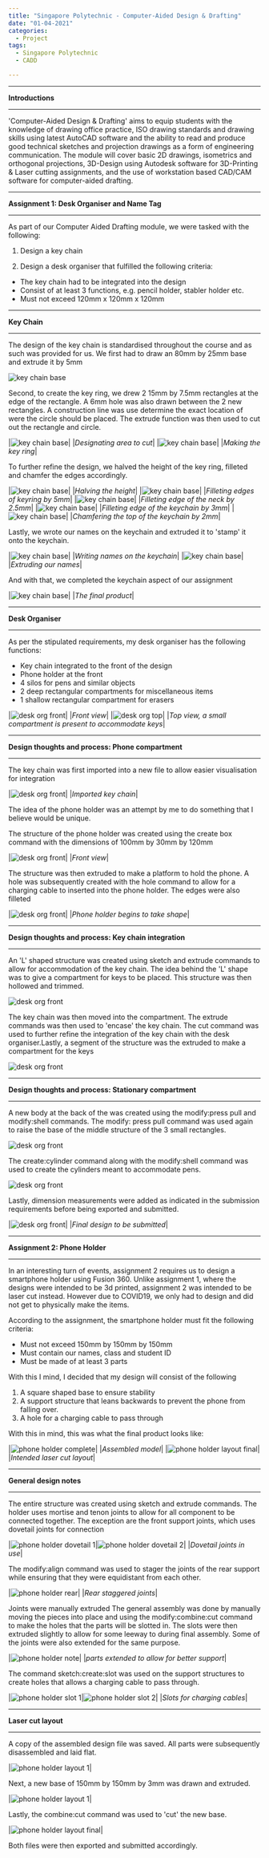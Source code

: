 ```yaml
---
title: "Singapore Polytechnic - Computer-Aided Design & Drafting"
date: "01-04-2021"
categories:
  - Project
tags:
  - Singapore Polytechnic
  - CADD

---
```


***

<strong>Introductions</strong>

***
'Computer-Aided Design & Drafting' aims to equip students with the knowledge of drawing office practice, ISO drawing standards and drawing skills using latest AutoCAD software and the ability to read and produce good technical sketches and projection drawings as a form of engineering communication. The module will cover basic 2D drawings, isometrics and orthogonal projections, 3D-Design using Autodesk software for 3D-Printing & Laser cutting assignments, and the use of workstation based CAD/CAM software for computer-aided drafting.

***

<strong>Assignment 1: Desk Organiser and Name Tag</strong>

***

As part of our Computer Aided Drafting module, we were tasked with the following:
1. Design a key chain

2. Design a desk organiser that fulfilled the following criteria: 
  - The key chain had to be integrated into the design 
  - Consist of at least 3 functions, e.g. pencil holder, stabler holder etc.
  - Must not exceed 120mm x 120mm x 120mm

***

<strong>Key Chain</strong>

***

The design of the key chain is standardised throughout the course and as such was provided for us.  We first had to draw an 80mm by 25mm base and extrude it by 5mm

![key chain base](/assets/images/sp-cadd-3d-A1/keychain_pt1.png)


Second, to create the key ring, we drew 2 15mm by 7.5mm rectangles at the edge of the rectangle. A 6mm hole was also drawn between the 2 new rectangles. A construction line was use determine the exact location of were the circle should be placed. The extrude function was then used to cut out the rectangle and circle.

|![key chain base](/assets/images/sp-cadd-3d-A1/keychain_pt2.png)|
|<em>Designating area to cut</em>|
|![key chain base](/assets/images/sp-cadd-3d-A1/keychain_pt3.png)|
|<em>Making the key ring</em>|

To further refine the design, we halved the height of the key ring, filleted and chamfer the edges accordingly.

|![key chain base](/assets/images/sp-cadd-3d-A1/keychain_pt4.png)|
|<em>Halving the height</em>|
|![key chain base](/assets/images/sp-cadd-3d-A1/keychain_pt5.png)|
|<em>Filleting edges of keyring by 5mm</em>|
|![key chain base](/assets/images/sp-cadd-3d-A1/keychain_pt6.png)|
|<em>Filleting edge of the neck by 2.5mm</em>|
|![key chain base](/assets/images/sp-cadd-3d-A1/keychain_pt7.png)|
|<em>Filleting edge of the keychain by 3mm</em>|
|![key chain base](/assets/images/sp-cadd-3d-A1/keychain_pt8.png)|
|<em>Chamfering the top of the keychain by 2mm</em>|

Lastly, we wrote our names on the keychain and extruded it to 'stamp' it onto the keychain.

|![key chain base](/assets/images/sp-cadd-3d-A1/keychain_pt9.png)|
|<em>Writing names on the keychain</em>|
|![key chain base](/assets/images/sp-cadd-3d-A1/keychain_pt10.png)|
|<em>Extruding our names</em>|

And with that, we completed the keychain aspect of our assignment

|![key chain base](/assets/images/sp-cadd-3d-A1/keychain_pt_fin.png)|
|<em>The final product</em>|

***

<strong>Desk Organiser</strong>

***

As per the stipulated requirements, my desk organiser has the following functions:
- Key chain integrated to the front of the design
- Phone holder at the front
- 4 silos for pens and similar objects 
- 2 deep rectangular compartments for miscellaneous items
- 1 shallow rectangular compartment for erasers

|![desk org front](/assets/images/sp-cadd-3d-A1/desk_org_pt_fin.png)|
|<em>Front view</em>|
|![desk org top](/assets/images/sp-cadd-3d-A1/desk_org_pt_fin2.png)|
|<em>Top view, a small compartment is present to accommodate keys</em>|

***

<strong>Design thoughts and process: Phone compartment</strong>

***

The key chain was first imported into a new file to allow easier visualisation for integration

|![desk org front](/assets/images/sp-cadd-3d-A1/desk_org_pt1.png)|
|<em>Imported key chain</em>|


The idea of the phone holder was an attempt by me to do something that I believe would be unique.

The structure of the phone holder was created using the create box command with the dimensions of 100mm by 30mm by 120mm

|![desk org front](/assets/images/sp-cadd-3d-A1/desk_org_pt2.png)|
|<em>Front view</em>|

The structure was then extruded to make a platform to hold the phone. A hole was subsequently created with the hole command to allow for a charging cable to inserted into the phone holder. The edges were also filleted

|![desk org front](/assets/images/sp-cadd-3d-A1/desk_org_pt3.png)|
|<em>Phone holder begins to take shape</em>|

***

<strong>Design thoughts and process: Key chain integration</strong>

***
An 'L' shaped structure was created using sketch and extrude commands to allow for accommodation of the key chain. The idea behind the 'L' shape was to give a compartment for keys to be placed. This structure was then hollowed and trimmed. 

![desk org front](/assets/images/sp-cadd-3d-A1/desk_org_pt4.png)

The key chain was then moved into the compartment. The extrude commands was then used to 'encase' the key chain. The cut command was used to further refine the integration of the key chain with the desk organiser.Lastly, a segment of the structure was the extruded to make a compartment for the keys  

![desk org front](/assets/images/sp-cadd-3d-A1/desk_org_pt5.png)

***

<strong>Design thoughts and process: Stationary compartment</strong>

***
A new body at the back of the was created using the modify:press pull and modify:shell commands. The modify: press pull command was used again to raise the base of the middle structure of the 3 small rectangles.

![desk org front](/assets/images/sp-cadd-3d-A1/desk_org_pt6.png)

The create:cylinder command along with the modify:shell command was used to create the cylinders meant to accommodate pens.

![desk org front](/assets/images/sp-cadd-3d-A1/desk_org_pt7.png)

Lastly, dimension measurements were added as indicated in the submission requirements before being exported and submitted.

|![desk org front](/assets/images/sp-cadd-3d-A1/desk_org_pt_fin.png)|
|<em>Final design to be submitted</em>|

***

<strong>Assignment 2: Phone Holder</strong>

***
In an interesting turn of events, assignment 2 requires us to design a smartphone holder using Fusion 360. Unlike assignment 1, where the designs were intended to be 3d printed, assignment 2 was intended to be laser cut instead. However due to COVID19, we only had to design and did not get to physically make the items.

According to the assignment, the smartphone holder must fit the following criteria:
- Must not exceed 150mm by 150mm by 150mm
- Must contain our names, class and student ID
- Must be made of at least 3 parts

With this I mind, I decided that my design will consist of the following
1. A square shaped base to ensure stability
2. A support structure that leans backwards to prevent the phone from falling over.
3. A hole for a charging cable to pass through

With this in mind, this was what the final product looks like:

|![phone holder complete](/assets/images/sp-cadd-3d-A2/phone_holder_fin.png)|
|<em>Assembled model</em>|
|![phone holder layout final](/assets/images/sp-cadd-3d-A2/phone_holder_fin_layout.png)|
|<em>Intended laser cut layout</em>|

***

<strong>General design notes</strong>

***

The entire structure was created using sketch and extrude commands. The holder uses mortise and tenon joints to allow for all component to be connected together. The exception are the front support joints, which uses dovetail joints for connection

|![phone holder dovetail 1](/assets/images/sp-cadd-3d-A2/phone_holder_dove_1.png)|![phone holder dovetail 2](/assets/images/sp-cadd-3d-A2/phone_holder_dove_2.png)|
|<em>Dovetail joints in use</em>|

The modify:align command was used to stager the joints of the rear support while ensuring that they were equidistant from each other.

|![phone holder rear](/assets/images/sp-cadd-3d-A2/phone_holder_rear.png)|
|<em>Rear staggered joints</em>|


Joints were manually extruded  The general assembly was done by manually moving the pieces into place and using the modify:combine:cut command to make the holes that the parts will be slotted in. The slots were then extruded slightly to allow for some leeway to during final assembly. Some of the joints were also extended for the same purpose. 

|![phone holder note](/assets/images/sp-cadd-3d-A2/phone_holder_note1.png)|
|<em>parts extended to allow for better support</em>|

The command sketch:create:slot was used on the support structures to create holes that allows a charging cable to pass through.

|![phone holder slot 1](/assets/images/sp-cadd-3d-A2/phone_holder_slot1.png)|![phone holder slot 2](/assets/images/sp-cadd-3d-A2/phone_holder_slot2.png)|
|<em>Slots for charging cables</em>|

***

<strong>Laser cut layout</strong>

***
A copy of the assembled design file was saved. All parts were subsequently disassembled and laid flat.

|![phone holder layout 1](/assets/images/sp-cadd-3d-A2/phone_holder_layout1.png)|

Next, a new base of 150mm by 150mm by 3mm was drawn and extruded.

|![phone holder layout 1](/assets/images/sp-cadd-3d-A2/phone_holder_layout2.png)|

Lastly, the combine:cut command was used to 'cut' the new base.

|![phone holder layout final](/assets/images/sp-cadd-3d-A2/phone_holder_fin_layout.png)|


Both files were then exported and submitted accordingly.
